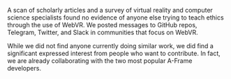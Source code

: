 A scan of scholarly articles and a survey of virtual reality and computer science specialists found no evidence of anyone else trying to teach ethics through the use of WebVR. We posted messages to GitHub repos, Telegram, Twitter, and Slack in communities that focus on WebVR.

While we did not find anyone currently doing similar work, we did find a significant expressed interest from people who want to contribute. In fact, we are already collaborating with the two most popular A-Frame developers.
